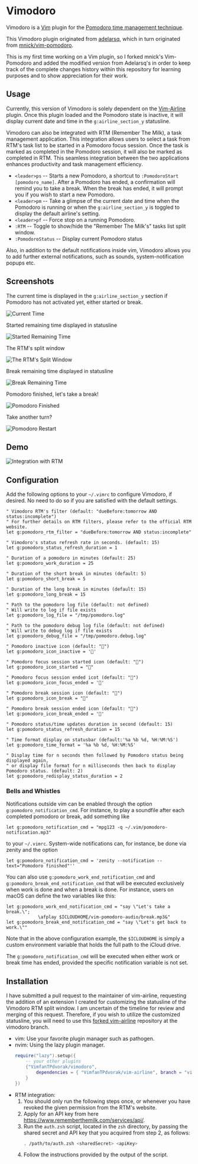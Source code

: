Vimodoro
========

Vimodoro is a [Vim](http://www.vim.org) plugin for the [Pomodoro time management technique](http://www.pomodorotechnique.com/).

This Vimodoro plugin originated from [adelarsq](https://github.com/adelarsq/vim-pomodoro), which in turn originated
from [mnick/vim-pomodoro](https://github.com/mnick/vim-pomodoro).

This is my first time working on a Vim plugin, so I forked mnick's Vim-Pomodoro
and added the modified version from Adelarsq's in order to keep track of the
complete changes history within this repository for learning purposes and to
show appreciation for their work.

Usage
-----
Currently, this version of Vimodoro is solely dependent on the [Vim-Airline](https://github.com/vim-airline/vim-airline)
plugin. Once this plugin loaded and the Pomodoro state is inactive, it will
display current date and time in the `g:airline_section_y` statusline.

Vimodoro can also be integrated with RTM (Remember The Milk), a task management
application. This integration allows users to select a task from RTM's task list
to be started in a Pomodoro focus session. Once the task is marked as completed
in the Pomodoro session, it will also be marked as completed in RTM. This
seamless integration between the two applications enhances productivity and task
management efficiency.

* `<leader>ps` -- Starts a new Pomodoro, a shortcut to `:PomodoroStart
  [pomodoro_name]`.
    After a Pomodoro has ended, a confirmation will remind you to take a break.
    When the break has ended, it will prompt you if you wish to start a new
    Pomodoro.
* `<leader>pm` -- Take a glimpse of the current date and time when the Pomodoro
  is running or when the `g:airline_section_y` is toggled to display the default
  airline's setting.
* `<leader>pf` -- Force stop on a running Pomodoro.
* `:RTM` -- Toggle to show/hide the "Remember The Milk's" tasks list split window.
* `:PomodoroStatus` -- Display current Pomodoro status

Also, in addition to the default notifications inside vim, Vimodoro allows
you to add further external notifications, such as sounds, system-notification
popups etc.

Screenshots
-----------
The current time is displayed in the `g:airline_section_y` section if Pomodoro
has not activated yet, either started or break.

![Current Time](img/ShowCurrentTime.png)

Started remaining time displayed in statusline

![Started Remaining Time](img/StartedRemainingTime.png)

The RTM's split window

![The RTM's Split Window](img/TheRTMSplitWindow.png)

Break remaining time displayed in statusline

![Break Remaining Time](img/BreakRemainingTime.png)

Pomodoro finished, let's take a break!

![Pomodoro Finished](img/LetsTakeABreak.png)

Take another turn?

![Pomodoro Restart](img/LetsGetBackToWork.png)

Demo
----
![Integration with RTM](img/vimodoro.gif)

Configuration
-------------
Add the following options to your `~/.vimrc` to configure Vimodoro, if desired.
No need to do so if you are satisfied with the default settings.

    " Vimodoro RTM's filter (default: "dueBefore:tomorrow AND status:incomplete")
    " For further details on RTM filters, please refer to the official RTM website.
    let g:pomodoro_rtm_filter = "dueBefore:tomorrow AND status:incomplete"

    " Vimodoro's status refresh rate in seconds. (default: 15)
    let g:pomodoro_status_refresh_duration = 1

    " Duration of a pomodoro in minutes (default: 25)
    let g:pomodoro_work_duration = 25

    " Duration of the short break in minutes (default: 5)
    let g:pomodoro_short_break = 5

    " Duration of the long break in minutes (default: 15)
    let g:pomodoro_long_break = 15

    " Path to the pomodoro log file (default: not defined)
    " Will write to log if file exists
    let g:pomodoro_log_file = "/tmp/pomodoro.log"

    " Path to the pomodoro debug log file (default: not defined)
    " Will write to debug log if file exists
    let g:pomodoro_debug_file = "/tmp/pomodoro.debug.log"

    " Pomodoro inactive icon (default: "🤖")
    let g:pomodoro_icon_inactive = '🤖'

    " Pomodoro focus session started icon (default: "🍅")
    let g:pomodoro_icon_started = "🍅"

    " Pomodoro focus session ended icot (default: "🌭")
    let g:pomodoro_icon_focus_ended = '🌭'

    " Pomodoro break session icon (default: "🍕")
    let g:pomodoro_icon_break = "🍕"

    " Pomodoro break session ended icon (default: "🍏")
    let g:pomodoro_icon_break_ended = '🍏'

    " Pomodoro status/time updates duration in second (default: 15)
    let g:pomodoro_status_refresh_duration = 15

    " Time format display on statusbar (default:'%a %b %d, %H:%M:%S')
    let g:pomodoro_time_format = '%a %b %d, %H:%M:%S'

    " Display time for n seconds then followed by Pomodoro status being displayed again,
    " or display file format for n milliseconds then back to display Pomodoro status. (default: 2)
    let g:pomodoro_redisplay_status_duration = 2


### Bells and Whistles
Notifications outside vim can be enabled through the option `g:pomodoro_notification_cmd`.
For instance, to play a soundfile after each completed pomodoro or break, add something like

    let g:pomodoro_notification_cmd = "mpg123 -q ~/.vim/pomodoro-notification.mp3"

to your `~/.vimrc`. System-wide notifications can, for instance, be done via zenity and
the option

    let g:pomodoro_notification_cmd = 'zenity --notification --text="Pomodoro finished"''

You can also use `g:pomodoro_work_end_notification_cmd` and `g:pomodoro_break_end_notification_cmd`
that will be executed exclusively when work is done and when a break is done.  For instance,
users on macOS can define the two variables like this:

    let g:pomodoro_work_end_notification_cmd = "say \"Let's take a break.\";
                \afplay $ICLOUDHOME/vim-pomodoro-audio/break.mp3&"
    let g:pomodoro_break_end_notification_cmd = "say \"Let's get back to work.\""

Note that in the above configuration example, the `$ICLOUDHOME` is simply a
custom environment variable that holds the full path to the iCloud drive.

The `g:pomodoro_notification_cmd` will be executed when either work or break
time has ended, provided the specific notification variable is not set.

Installation
------------
I have submitted a pull request to the maintainer of vim-airline, requesting the
addition of an extension I created for customizing the statusline of the
Vimodoro RTM split window. I am uncertain of the timeline for review and merging
of this request. Therefore, if you wish to utilize the customized statusline,
you will need to use this [forked vim-airline](https://github.com/VimfanTPdvorak/vim-airline.git) repository at the vimodoro branch.

* vim: Use your favorite plugin manager such as pathogen.
* nvim: Using the lazy plugin manager.
    ```lua
    require("lazy").setup({
        -- your other plugins
        {"VimfanTPdvorak/vimodoro",
            dependencies = { "VimfanTPdvorak/vim-airline", branch = "vimodoro" }
        }
    })
    ```
* RTM integration:
    1. You should only run the following steps once, or whenever you have
       revoked the given permission from the RTM's website.
    2. Apply for an API key from here https://www.rememberthemilk.com/services/api/.
    3. Run the `auth.zsh` script, located in the `zsh` directory, by passing the
       shared secret and API key that you acquired from step 2, as follows:
        ```zsh
        . /path/to/auth.zsh <sharedSecret> <apiKey>
        ```
    4. Follow the instructions provided by the output of the script.
